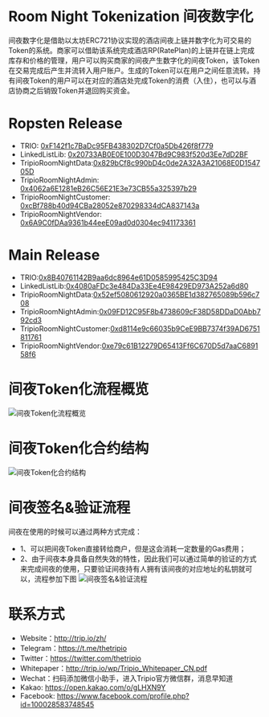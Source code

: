 # Room Night Tokenization 间夜数字化
间夜数字化是借助以太坊ERC721协议实现的酒店间夜上链并数字化为可交易的Token的系统。商家可以借助该系统完成酒店RP(RatePlan)的上链并在链上完成库存和价格的管理，用户可以购买商家的间夜产生数字化的间夜Token，该Token在交易完成后产生并流转入用户账户。生成的Token可以在用户之间任意流转。持有间夜Token的用户可以在对应的酒店处完成Token的消费（入住），也可以与酒店协商之后销毁Token并退回购买资金。

# Ropsten Release

* TRIO: [0xF142f1c7BaDc95FB438302D7Cf0a5Db426f8f779](https://ropsten.etherscan.io/address/0xf142f1c7badc95fb438302d7cf0a5db426f8f779)
* LinkedListLib:  [0x20733AB0E0E100D3047Bd9C983f520d3Ee7dD2BF](https://ropsten.etherscan.io/address/0x20733ab0e0e100d3047bd9c983f520d3ee7dd2bf)
* TripioRoomNightData:[0x829bCf8c990bD4c0de2A32A3A21068E0D154705D](https://ropsten.etherscan.io/address/0x829bCf8c990bD4c0de2A32A3A21068E0D154705D)
* TripioRoomNightAdmin: [0x4062a6E1281eB26C56E21E3e73CB55a325397b29](https://ropsten.etherscan.io/address/0x4062a6E1281eB26C56E21E3e73CB55a325397b29)
* TripioRoomNightCustomer: [0xcBf788b40d94CBa28052e870298334dCA837143a](https://ropsten.etherscan.io/address/0xcBf788b40d94CBa28052e870298334dCA837143a)
* TripioRoomNightVendor: [0x6A9C0fDAa9361b44eeE09ad0d0304ec941173361](https://ropsten.etherscan.io/address/0x6A9C0fDAa9361b44eeE09ad0d0304ec941173361)

# Main Release

* TRIO:[0x8B40761142B9aa6dc8964e61D0585995425C3D94](https://etherscan.io/address/0x8B40761142B9aa6dc8964e61D0585995425C3D94)
* LinkedListLib:[0x4080aFDc3e484Da33Ee4E98429ED973A252a6d80](https://etherscan.io/address/0x4080aFDc3e484Da33Ee4E98429ED973A252a6d80)
* TripioRoomNightData:[0x52ef5080612920a0365BE1d382765089b596c708](https://etherscan.io/address/0x52ef5080612920a0365BE1d382765089b596c708)
* TripioRoomNightAdmin:[0x09FD12C95F8b4738609cF38D58DDaD0Abb792cd3](https://etherscan.io/address/0x09FD12C95F8b4738609cF38D58DDaD0Abb792cd3)
* TripioRoomNightCustomer:[0xd8114e9c66035b9CeE9BB7374f39AD6751811761](https://etherscan.io/address/0xd8114e9c66035b9CeE9BB7374f39AD6751811761)
* TripioRoomNightVendor:[0xe79c61B12279D65413Ff6C670D5d7aaC689158f6](https://etherscan.io/address/0xe79c61B12279D65413Ff6C670D5d7aaC689158f6)

# 间夜Token化流程概览
![间夜Token化流程概览](https://github.com/thetripio/roomnight/blob/master/design/%E9%97%B4%E5%A4%9CToken%E5%8C%96%E6%B5%81%E7%A8%8B.png)

# 间夜Token化合约结构
![间夜Token化合约结构](https://github.com/thetripio/roomnight/blob/master/design/%E9%97%B4%E5%A4%9CToken%E5%8C%96%E5%90%88%E7%BA%A6%E7%BB%93%E6%9E%84.png)

# 间夜签名&验证流程
间夜在使用的时候可以通过两种方式完成：
* 1、可以把间夜Token直接转给商户，但是这会消耗一定数量的Gas费用；
* 2、由于间夜本身具备自然失效的特性，因此我们可以通过简单的验证的方式来完成间夜的使用，只要验证间夜持有人拥有该间夜的对应地址的私钥就可以，流程参加下图
![间夜签名&验证流程](https://github.com/thetripio/roomnight/blob/master/design/%E9%97%B4%E5%A4%9CToken%E7%AD%BE%E5%90%8D%26%E9%AA%8C%E7%AD%BE.png)

# 联系方式
* Website：http://trip.io/zh/
* Telegram：https://t.me/thetripio
* Twitter：https://twitter.com/thetripio
* Whitepaper：http://trip.io/wp/Tripio_Whitepaper_CN.pdf
* Wechat：扫码添加微信小助手，进入Tripio官方微信群，消息早知道
* Kakao:  https://open.kakao.com/o/gLHXN9Y
* Facebook: https://www.facebook.com/profile.php?id=100028583748545
